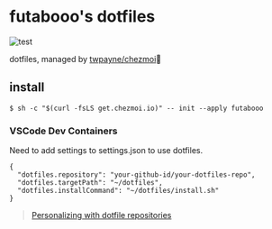 # futabooo's dotfiles

![test](https://github.com/futabooo/dotfiles/actions/workflows/test.yaml/badge.svg)

dotfiles, managed by [twpayne/chezmoi](https://github.com/twpayne/chezmoi):house_with_garden:

## install

```
$ sh -c "$(curl -fsLS get.chezmoi.io)" -- init --apply futabooo
```

### VSCode Dev Containers

Need to add settings to settings.json to use dotfiles.


```
{
  "dotfiles.repository": "your-github-id/your-dotfiles-repo",
  "dotfiles.targetPath": "~/dotfiles",
  "dotfiles.installCommand": "~/dotfiles/install.sh"
}
```
>[Personalizing with dotfile repositories](https://code.visualstudio.com/docs/devcontainers/containers#_personalizing-with-dotfile-repositories)
